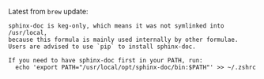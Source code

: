 Latest from `brew` update:

	sphinx-doc is keg-only, which means it was not symlinked into /usr/local,
	because this formula is mainly used internally by other formulae.
	Users are advised to use `pip` to install sphinx-doc.

	If you need to have sphinx-doc first in your PATH, run:
	  echo 'export PATH="/usr/local/opt/sphinx-doc/bin:$PATH"' >> ~/.zshrc
